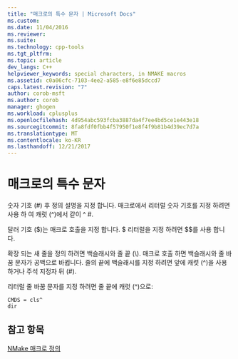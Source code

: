 ```yaml
---
title: "매크로의 특수 문자 | Microsoft Docs"
ms.custom: 
ms.date: 11/04/2016
ms.reviewer: 
ms.suite: 
ms.technology: cpp-tools
ms.tgt_pltfrm: 
ms.topic: article
dev_langs: C++
helpviewer_keywords: special characters, in NMAKE macros
ms.assetid: c0a06cfc-7103-4ee2-a585-e8f6e85dccd7
caps.latest.revision: "7"
author: corob-msft
ms.author: corob
manager: ghogen
ms.workload: cplusplus
ms.openlocfilehash: 4d954abc593fcba3887da4f7ee4bd5ce1e443e18
ms.sourcegitcommit: 8fa8fdf0fbb4f57950f1e8f4f9b81b4d39ec7d7a
ms.translationtype: MT
ms.contentlocale: ko-KR
ms.lasthandoff: 12/21/2017
---
```

# <a name="special-characters-in-macros"></a>매크로의 특수 문자
숫자 기호 (#) 후 정의 설명을 지정 합니다. 매크로에서 리터럴 숫자 기호를 지정 하려면 사용 하 여 캐럿 (^)에서 같이 ^ #.  
  
 달러 기호 ($)는 매크로 호출을 지정 합니다. $ 리터럴을 지정 하려면 $$를 사용 합니다.  
  
 확장 되는 새 줄을 정의 하려면 백슬래시와 줄 끝 (\\). 매크로 호출 하면 백슬래시와 줄 바꿈 문자가 공백으로 바뀝니다. 줄의 끝에 백슬래시를 지정 하려면 앞에 캐럿 (^)을 사용 하거나 주석 지정자 뒤 (#).  
  
 리터럴 줄 바꿈 문자를 지정 하려면 줄 끝에 캐럿 (^)으로:  
  
```  
CMDS = cls^  
dir  
```  
  
## <a name="see-also"></a>참고 항목  
 [NMake 매크로 정의](../build/defining-an-nmake-macro.md)